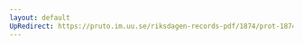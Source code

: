 ```yaml
---
layout: default
UpRedirect: https://pruto.im.uu.se/riksdagen-records-pdf/1874/prot-1874--ak--307/prot-1874--ak--307_040.pdf
---
```

